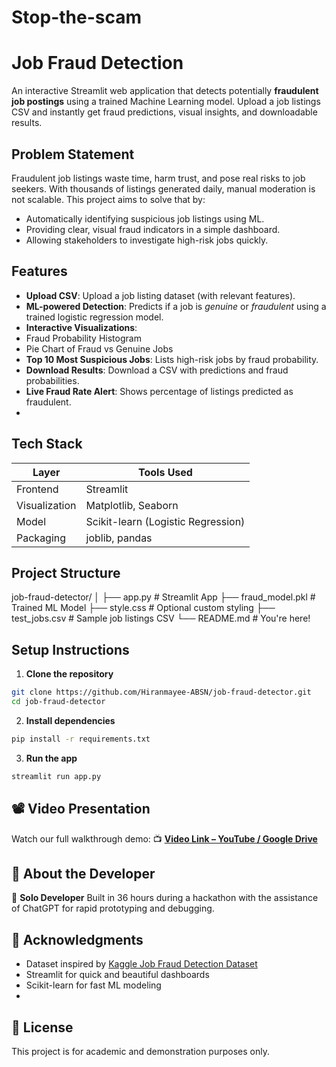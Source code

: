 # Stop-the-scam
# Job Fraud Detection
An interactive Streamlit web application that detects potentially **fraudulent job postings** using a trained Machine Learning model. Upload a job listings CSV and instantly get fraud predictions, visual insights, and downloadable results.

## Problem Statement

Fraudulent job listings waste time, harm trust, and pose real risks to job seekers. With thousands of listings generated daily, manual moderation is not scalable. This project aims to solve that by:
- Automatically identifying suspicious job listings using ML.
- Providing clear, visual fraud indicators in a simple dashboard.
- Allowing stakeholders to investigate high-risk jobs quickly.

## Features

- **Upload CSV**: Upload a job listing dataset (with relevant features).
- **ML-powered Detection**: Predicts if a job is *genuine* or *fraudulent* using a trained logistic regression model.
- **Interactive Visualizations**:
- Fraud Probability Histogram
- Pie Chart of Fraud vs Genuine Jobs
- **Top 10 Most Suspicious Jobs**: Lists high-risk jobs by fraud probability.
- **Download Results**: Download a CSV with predictions and fraud probabilities.
- **Live Fraud Rate Alert**: Shows percentage of listings predicted as fraudulent.
- 
## Tech Stack

| Layer         | Tools Used                           |
|---------------|--------------------------------------|
| Frontend    | Streamlit                           |
| Visualization | Matplotlib, Seaborn                 |
| Model       | Scikit-learn (Logistic Regression)   |
| Packaging   | joblib, pandas                       |


## Project Structure

job-fraud-detector/
│
├── app.py                 # Streamlit App
├── fraud\_model.pkl        # Trained ML Model
├── style.css              # Optional custom styling
├── test\_jobs.csv          # Sample job listings CSV
└── README.md              # You're here!


## Setup Instructions

1. **Clone the repository**
```bash
git clone https://github.com/Hiranmayee-ABSN/job-fraud-detector.git
cd job-fraud-detector
````

2. **Install dependencies**

```bash
pip install -r requirements.txt
```

3. **Run the app**

```bash
streamlit run app.py
```

## 📽️ Video Presentation

Watch our full walkthrough demo:
📺 **[Video Link – YouTube / Google Drive](https://your-link.com)**


## 🙋 About the Developer

👤 **Solo Developer**
Built in 36 hours during a hackathon with the assistance of ChatGPT for rapid prototyping and debugging.

## 📌 Acknowledgments

* Dataset inspired by [Kaggle Job Fraud Detection Dataset](https://www.kaggle.com/shivamb/real-or-fake-fake-jobposting-prediction)
* Streamlit for quick and beautiful dashboards
* Scikit-learn for fast ML modeling
* 
## 📃 License
This project is for academic and demonstration purposes only.
